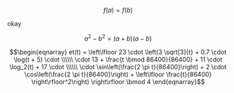 $$
f(a)=f(b)
$$

okay

$$
a^2 - b^2 = (a+b)(a-b)
$$

$$\begin{eqnarray} 
et(t) = \left\lfloor 23 \cdot \left(3 \sqrt[3]{t} + 0.7 \cdot \log(t + 5) \cdot  \\\\\\
\cdot 13 + \frac{t \bmod 86400}{86400} + 11 \cdot \log_2(t) + 17 \cdot  \\\\\\
\cdot \sin\left(\frac{2 \pi t}{86400}\right) + 2 \cdot \cos\left(\frac{2 \pi t}{86400}\right) + \left\lfloor \frac{t}{86400} \right\rfloor^2\right) \right\rfloor \bmod 4
\end{eqnarray}$$
